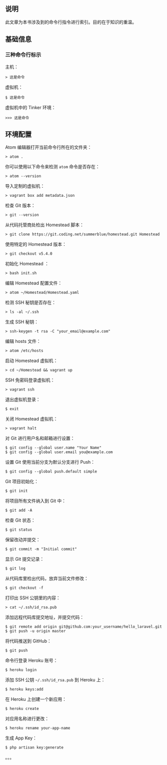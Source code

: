 ## 说明

此文章为本书涉及到的命令行指令进行索引。目的在于知识的重温。

## 基础信息

### 三种命令行标示

主机：

```
> 这是命令
```

虚拟机：

```
$ 这是命令
```

虚拟机中的 Tinker 环境：

```
>>> 这是命令
```

## 环境配置

 Atom 编辑器打开当前命令行所在的文件夹：

```
> atom .
```

你可以使用以下命令来检测 `atom` 命令是否存在：

```
> atom --version
```

导入定制的虚拟机：

```
> vagrant box add metadata.json
```

检查 Git 版本：

```
> git --version
```

从代码托管商处检出 Homestead 脚本：

```
> git clone https://git.coding.net/summerblue/homestead.git Homestead
```

使用特定的 Homestead 版本：

```
> git checkout v5.4.0
```

初始化 Homestead ：

```
> bash init.sh
```

编辑 Homestead 配置文件：

```
> atom ~/Homestead/Homestead.yaml
```

检测 SSH 秘钥是否存在：

```
> ls -al ~/.ssh
```

生成 SSH 秘钥：

```
> ssh-keygen -t rsa -C "your_email@example.com"
```

编辑 hosts 文件：

```
> atom /etc/hosts
```

启动 Homestead 虚拟机：

```
> cd ~/Homestead && vagrant up
```

SSH 免密码登录虚拟机：

```
> vagrant ssh
```

退出虚拟机登录：

```
$ exit
```

关闭 Homestead 虚拟机：

```
> vagrant halt
```

对 Git 进行用户名和邮箱进行设置：

```
$ git config --global user.name "Your Name"
$ git config --global user.email you@example.com
```

设置 Git 使用当前分支为默认分支进行 Push：

```
$ git config --global push.default simple
```

Git 项目初始化：

```
$ git init
```

将项目所有文件纳入到 Git 中：

```
$ git add -A
```

检查 Git 状态：

```
$ git status
```

保留改动并提交：

```
$ git commit -m "Initial commit"
```

显示 Git 提交记录：

```
$ git log
```

从代码库里检出代码，放弃当前文件修改：

```
$ git checkout -f
```

打印出 SSH 公钥里的内容：

```
> cat ~/.ssh/id_rsa.pub
```

添加远程代码库提交地址，并提交代码：

```
$ git remote add origin git@github.com:your_username/hello_laravel.git
$ git push -u origin master
```

将代码推送到 GitHub：

```
$ git push
```

命令行登录 Heroku 账号：

```
$ heroku login
```

添加 SSH 公钥 `~/.ssh/id_rsa.pub` 到 Heroku 上：

```
$ heroku keys:add
```

在 Heroku 上创建一个新应用：

```
$ heroku create
```

对应用名称进行更改：

```
$ heroku rename your-app-name
```

生成 App Key：

```
$ php artisan key:generate
```

。。。